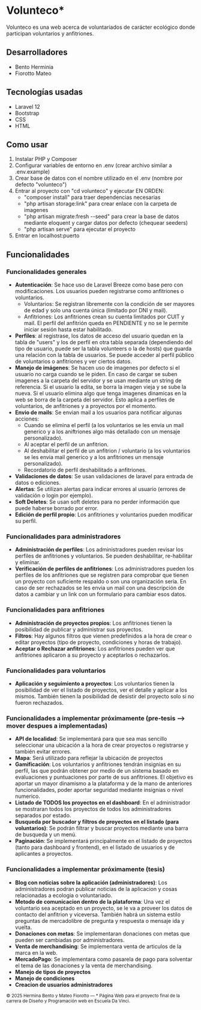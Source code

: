 # Volunteco*

Volunteco es una web acerca de voluntariados de carácter ecológico donde participan voluntarios y anfitriones.

## Desarrolladores

- Bento Herminia
- Fiorotto Mateo

## Tecnologías usadas

- Laravel 12
- Bootstrap
- CSS
- HTML

## Como usar

1. Instalar PHP y Composer
2. Configurar variables de entorno en .env (crear archivo similar a .env.example)
3. Crear base de datos con el nombre utilizado en el .env (nombre por defecto "volunteco")
4. Entrar al proyecto con "cd volunteco" y ejecutar EN ORDEN:
    - "composer install" para traer dependencias necesarias
    - "php artisan storage:link" para crear enlace con la carpeta de imagenes
    - "php artisan migrate:fresh --seed" para crear la base de datos mediante eloquent y cargar datos por defecto (chequear seeders)
    - "php artisan serve" para ejecutar el proyecto
5. Entrar en localhost:puerto

## Funcionalidades

### Funcionalidades generales

- **Autenticación**: Se hace uso de Laravel Breeze como base pero con modificaciones. Los usuarios pueden registrarse como anfitriones o voluntarios.
    - Voluntarios: Se registran libremente con la condición de ser mayores de edad y solo una cuenta única (limitado por DNI y mail).
    - Anfitriones: Los anfitriones crean su cuenta limitados por CUIT y mail. El perfil del anfitrión queda en PENDIENTE y no se le permite iniciar sesión hasta estar habilitado.
- **Perfiles**: al registrase, los datos de acceso del usuario quedan en la tabla de "users" y los de perfil en otra tabla separada (dependiendo del tipo de usuario, puede ser la tabla volunteers o la de hosts) que guarda una relación con la tabla de usuarios. Se puede acceder al perfil público de voluntarios o anfitriones y ver ciertos datos.
- **Manejo de imágenes**: Se hacen uso de imagenes por defecto si el usuario no carga cuando se le piden. En caso de cargar se suben imagenes a la carpeta del servidor y se usan mediante un string de referencia. Si el usuario la edita, se borra la imagen vieja y se sube la nueva. Si el usuario elimina algo que tenga imagenes dinamicas en la web se borra de la carpeta del servidor. Esto aplica a perfiles de voluntarios, de anfitriones y a proyectos por el momento.
- **Envio de mails**: Se envian mail a los usuarios para notificar algunas acciones:
    - Cuando se elimina el perfil (a los voluntarios se les envia un mail generico y a los aniftriones algo más detallado con un mensaje personalizado).
    - Al aceptar el perfil de un anfitrion.
    - Al deshabilitar el perfil de un anfitrion / voluntario (a los voluntarios se les envia mail generico y a los anfitriones un mensaje personalizado).
    - Recordatorio de perfil deshabilitado a anfitriones.
- **Validaciones de datos**: Se usan validaciones de laravel para entrada de datos o ediciones.
- **Alertas**: Se utilizan alertas para indicar errores al usuario (errores de validación o login por ejemplo).
- **Soft Deletes**: Se usan soft deletes para no perder información que puede haberse borrado por error.
- **Edición de perfil propio**: Los anfitriones y voluntarios pueden modificar su perfil.

### Funcionalidades para administradores
- **Administración de perfiles**: Los administradores pueden revisar los perfiles de anfitriones y voluntarios. Se pueden deshabilitar, re-habilitar y eliminar.
- **Verificación de perfiles de anfitriones**: Los administradores pueden los perfiles de los anfitriones que se registren para comprobar que tienen un proyecto con suficiente respaldo o son una organización seria. En caso de ser rechazados se les envia un mail con una descripción de datos a cambiar y un link con un formulario para cambiar esos datos.

### Funcionalidades para anfitriones
- **Administración de proyectos propios**: Los anfitriones tienen la posibilidad de publicar y administrar sus proyectos.
- **Filtros**: Hay algunos filtros que vienen predefinidos a la hora de crear o editar proyectos (tipo de proyecto, condiciones y horas de trabajo).
- **Aceptar o Rechazar anfitriones**: Los anfitriones pueden ver que anfitriones aplicaron a su proyecto y aceptarlos o rechazarlos.

### Funcionalidades para voluntarios
- **Aplicación y seguimiento a proyectos**: Los voluntarios tienen la posibilidad de ver el listado de proyectos, ver el detalle y aplicar a los mismos. También tienen la posibilidad de desistir del proyecto solo si no fueron rechazados.

### Funcionalidades a implementar próximamente (pre-tesis --> mover despues a implementadas)
- **API de localidad**: Se implementará para que sea mas sencillo seleccionar una ubicación a la hora de crear proyectos o registrarse y también evitar errores. 
- **Mapa**: Será utilizado para reflejar la ubicación de proyectos
- **Gamificación**: Los voluntarios y anfitriones tendrán insignias en su perfil, las que podrán obtener por medio de un sistema basado en evaluaciones y puntuaciones por parte de sus anfitriones. El objetivo es aportar un mayor dinamismo a la plataforma y de la mano de anteriores funcionalidades, poder aportar seguridad mediante insignias o nivel numerico.
- **Listado de TODOS los proyectos en el dashboard**: En el administrador se mostraran todos los proyectos de todos los administradores separados por estado.
- **Busqueda por buscador y filtros de proyectos en el listado (para voluntarios)**: Se podrán filtrar y buscar proyectos mediante una barra de busqueda y un menú.
- **Paginación**: Se implementará principalmente en el listado de proyectos (tanto para dashboard y frontend), en el listado de usuarios y de aplicantes a proyectos.

### Funcionalidades a implementar próximamente (tesis)
- **Blog con noticias sobre la aplicación (administradores)**: Los administradores podran publicar noticias de la aplicacion y cosas relacionadas a ecologia o voluntariado.
- **Metodo de comunicacion dentro de la plataforma**: Una vez el voluntario sea aceptado en un proyecto, se le va a proveer los datos de contacto del anfitrion y viceversa. También habrá un sistema estilo preguntas de mercadolibre de pregunta y respuesta o mensaje ida y vuelta.
- **Donaciones con metas**: Se implementaran donaciones con metas que pueden ser cambiadas por administradores.
- **Venta de merchandising**: Se implementara venta de articulos de la marca en la web.
- **MercadoPago**: Se implementara como pasarela de pago para solventar el tema de las donaciones y la venta de merchandising.
- **Manejo de tipos de proyectos**
- **Manejo de condiciones**
- **Creacion de usuarios administradores**

<small>© 2025 Hermina Bento y Mateo Fiorotto — * Página Web para el proyecto final de la carrera de Diseño y Programación web en Escuela Da Vinci.</small>
